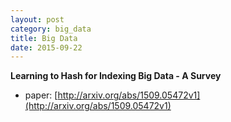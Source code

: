 ```yaml
---
layout: post
category: big_data
title: Big Data
date: 2015-09-22
---
```


**Learning to Hash for Indexing Big Data - A Survey**

- paper: [http://arxiv.org/abs/1509.05472v1](http://arxiv.org/abs/1509.05472v1)
